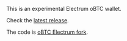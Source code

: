 This is an experimental Electrum oBTC wallet.

Check the [latest release](https://github.com/PoWx-Org/electrum-experimental/releases).

The code is [oBTC Electrum fork](https://github.com/PoWx-Org/obc-electrum).
